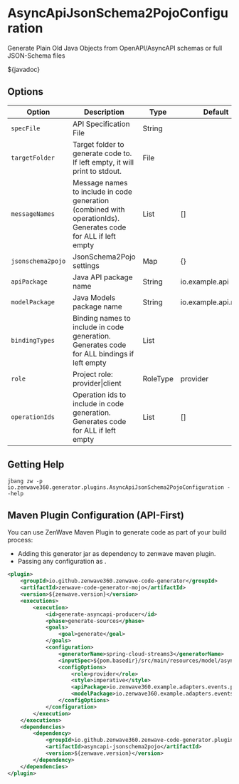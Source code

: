 # AsyncApiJsonSchema2PojoConfiguration

Generate Plain Old Java Objects from OpenAPI/AsyncAPI schemas or full JSON-Schema files

${javadoc}

## Options

| **Option**        | **Description**                                                                                                | **Type** | **Default**          | **Values**       |
| ----------------- | -------------------------------------------------------------------------------------------------------------- | -------- | -------------------- | ---------------- |
| `specFile`        | API Specification File                                                                                         | String   |                      |                  |
| `targetFolder`    | Target folder to generate code to. If left empty, it will print to stdout.                                     | File     |                      |                  |
| `messageNames`    | Message names to include in code generation (combined with operationIds). Generates code for ALL if left empty | List     | []                   |                  |
| `jsonschema2pojo` | JsonSchema2Pojo settings                                                                                       | Map      | {}                   |                  |
| `apiPackage`      | Java API package name                                                                                          | String   | io.example.api       |                  |
| `modelPackage`    | Java Models package name                                                                                       | String   | io.example.api.model |                  |
| `bindingTypes`    | Binding names to include in code generation. Generates code for ALL bindings if left empty                     | List     |                      |                  |
| `role`            | Project role: provider\|client                                                                                 | RoleType | provider             | provider, client |
| `operationIds`    | Operation ids to include in code generation. Generates code for ALL if left empty                              | List     | []                   |                  |

## Getting Help

```shell
jbang zw -p io.zenwave360.generator.plugins.AsyncApiJsonSchema2PojoConfiguration --help
```

## Maven Plugin Configuration (API-First)

You can use ZenWave Maven Plugin to generate code as part of your build process:

- Adding this generator jar as dependency to zenwave maven plugin.
- Passing any configuration as <configOptions>.

```xml
<plugin>
    <groupId>io.github.zenwave360.zenwave-code-generator</groupId>
    <artifactId>zenwave-code-generator-mojo</artifactId>
    <version>${zenwave.version}</version>
    <executions>
        <execution>
            <id>generate-asyncapi-producer</id>
            <phase>generate-sources</phase>
            <goals>
                <goal>generate</goal>
            </goals>
            <configuration>
                <generatorName>spring-cloud-streams3</generatorName>
                <inputSpec>${pom.basedir}/src/main/resources/model/asyncapi.yml</inputSpec>
                <configOptions>
                    <role>provider</role>
                    <style>imperative</style>
                    <apiPackage>io.zenwave360.example.adapters.events.producer</apiPackage>
                    <modelPackage>io.zenwave360.example.adapters.events.model</modelPackage>
                </configOptions>
            </configuration>
        </execution>
    </executions>
    <dependencies>
        <dependency>
            <groupId>io.github.zenwave360.zenwave-code-generator.plugins</groupId>
            <artifactId>asyncapi-jsonschema2pojo</artifactId>
            <version>${zenwave.version}</version>
        </dependency>
    </dependencies>
</plugin>
```
